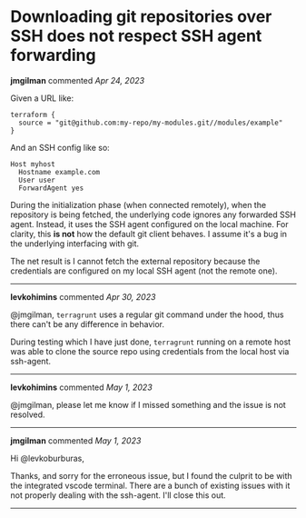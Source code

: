 # Downloading git repositories over SSH does not respect SSH agent forwarding

**jmgilman** commented *Apr 24, 2023*

Given a URL like:

```
terraform {
  source = "git@github.com:my-repo/my-modules.git//modules/example"
}
```

And an SSH config like so:

```
Host myhost
  Hostname example.com
  User user
  ForwardAgent yes
  ```

During the initialization phase (when connected remotely), when the repository is being fetched, the underlying code ignores any forwarded SSH agent. Instead, it uses the SSH agent configured on the local machine. For clarity, this **is not** how the default git client behaves. I assume it's a bug in the underlying interfacing with git. 

The net result is I cannot fetch the external repository because the credentials are configured on my local SSH agent (not the remote one). 
<br />
***


**levkohimins** commented *Apr 30, 2023*

@jmgilman, `terragrunt` uses a regular git command under the hood, thus there can't be any difference in behavior.

During testing which I have just done, `terragrunt` running on a remote host was able to clone the source repo using credentials from the local host via ssh-agent. 
***

**levkohimins** commented *May 1, 2023*

@jmgilman, please let me know if I missed something and the issue is not resolved.
***

**jmgilman** commented *May 1, 2023*

Hi @levkoburburas,

Thanks, and sorry for the erroneous issue, but I found the culprit to be with the integrated vscode terminal. There are a bunch of existing issues with it not properly dealing with the ssh-agent. I'll close this out.  
***

